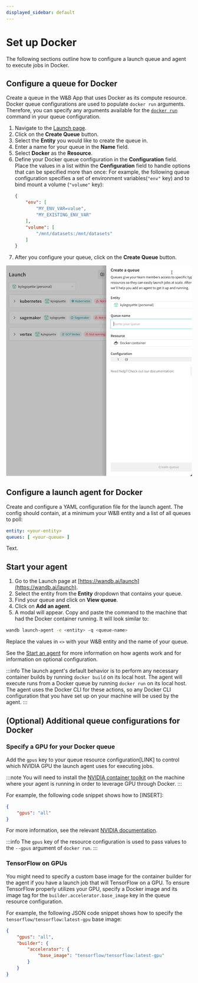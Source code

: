 ```yaml
---
displayed_sidebar: default
---
```


# Set up Docker
The following sections outline how to configure a launch queue and agent to execute jobs in Docker. 

## Configure a queue for Docker

Create a queue in the W&B App that uses Docker as its compute resource. Docker queue configurations are used to populate `docker run` arguments. Therefore, you can specify any arguments available for the [`docker run`](https://docs.docker.com/engine/reference/commandline/run/) command in your queue configuration.

1. Navigate to the [Launch page](https://wandb.ai/launch).
3. Click on the **Create Queue** button.
4. Select the **Entity** you would like to create the queue in.
5. Enter a name for your queue in the **Name** field.
6. Select **Docker** as the **Resource**. 
7. Define your Docker queue configuration in the **Configuration** field.  
    Place the values in a list within the **Configuration** field to handle options that can be specified more than once:
    For example, the following queue configuration specifies a set of environment variables(`"env"` key) and to bind mount a volume (`"volume"` key):
    ```json title="Queue configuration"
    {
        "env": [
            "MY_ENV_VAR=value",
            "MY_EXISTING_ENV_VAR"
        ],
        "volume": [
            "/mnt/datasets:/mnt/datasets"
        ]
    }
    ```
7. After you configure your queue, click on the **Create Queue** button.

![](/images/launch/create-queue.gif)


## Configure a launch agent for Docker
Create and configure a YAML configuration file for the launch agent. The config should contain, at a minimum your W&B entity and a list of all queues to poll:

```yaml title="~/.config/wandb/launch-config.yaml"
entity: <your-entity>
queues: [ <your-queue> ]
```

Text.

## Start your agent
1. Go to the Launch page at [https://wandb.ai/launch](https://wandb.ai/launch). 
2. Select the entity from the **Entity** dropdown that contains your queue.
3. Find your queue and click on **View queue**.
4. Click on **Add an agent**. 
5. A modal will appear. Copy and paste the command to the machine that had the Docker container running. It will look similar to:

```bash
wandb launch-agent -e <entity> -q <queue-name>
```

Replace the values in `<>` with your W&B entity and the name of your queue.

See the [Start an agent](./run-agent.md) for more information on how agents work and for information on optional configuration.

:::info
The launch agent's default behavior is to perform any necessary container builds by running `docker build` on its local host. The agent will execute runs from a Docker queue by running `docker run` on its local host. The agent uses the Docker CLI for these actions, so any Docker CLI configuration that you have set up on your machine will be used by the agent.
:::


## (Optional) Additional queue configurations for Docker

### Specify a GPU for your Docker queue
Add the `gpus` key to your queue resource configuration[LINK] to control which NVIDIA GPU the launch agent uses for executing jobs.

:::note
You will need to install the [NVIDIA container toolkit](https://docs.nvidia.com/datacenter/cloud-native/container-toolkit/install-guide.html) on the machine where your agent is running in order to leverage GPU through Docker.
:::


For example, the following code snippet shows how to [INSERT]:

```json
{
    "gpus": "all"
}
```

For more information, see the relevant [NVIDIA documentation](https://docs.nvidia.com/datacenter/cloud-native/container-toolkit/user-guide.html#gpu-enumeration).

:::info
The `gpus` key of the resource configuration is used to pass values to the `--gpus` argument of `docker run`.
:::


<!-- TODO: put this in a technical FAQ or in the queue docs -->
### TensorFlow on GPUs

You might need to specify a custom base image for the container builder for the agent if you have a launch job that will TensorFlow on a GPU. To ensure TensorFlow properly utilizes your GPU, specify a Docker image and its image tag for the `builder.accelerator.base_image` key in the queue resource configuration. 

For example, the following JSON code snippet shows how to specify the  `tensorflow/tensorflow:latest-gpu` base image:

```json
{
    "gpus": "all",
    "builder": {
        "accelerator": {
            "base_image": "tensorflow/tensorflow:latest-gpu"
        }
    }
}
```